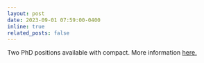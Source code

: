 ```yaml
---
layout: post
date: 2023-09-01 07:59:00-0400
inline: true
related_posts: false
---
```


Two PhD positions available with compact. More information <a href="/vacancies/"> here. </a>